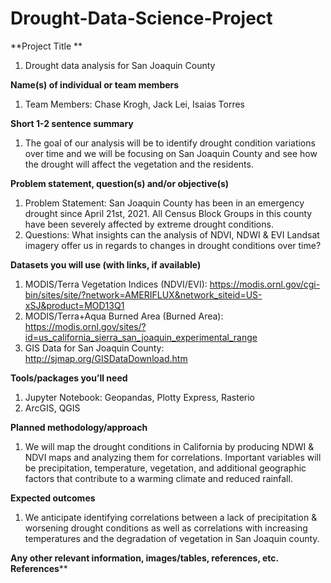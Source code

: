 # Drought-Data-Science-Project

**Project Title **
  1. Drought data analysis for San Joaquin County 

**Name(s) of individual or team members**
 1. Team Members: Chase Krogh, Jack Lei, Isaias Torres
  
**Short 1-2 sentence summary**
  1. The goal of our analysis will be to identify drought condition variations over time and we will be focusing on San Joaquin County and see how the drought will affect the vegetation and the residents.

**Problem statement, question(s) and/or objective(s)**
 1. Problem Statement: San Joaquin County has been in an emergency drought since April 21st, 2021. All Census Block Groups in this county have been severely affected by extreme drought conditions. 
 2. Questions: What insights can the analysis of NDVI, NDWI & EVI Landsat imagery offer us in regards to changes in drought conditions over time?
 
**Datasets you will use (with links, if available)**
  1. MODIS/Terra Vegetation Indices (NDVI/EVI): https://modis.ornl.gov/cgi-bin/sites/site/?network=AMERIFLUX&network_siteid=US-xSJ&product=MOD13Q1
  2. MODIS/Terra+Aqua Burned Area (Burned Area): https://modis.ornl.gov/sites/?id=us_california_sierra_san_joaquin_experimental_range
  3. GIS Data for San Joaquin County: http://sjmap.org/GISDataDownload.htm 

**Tools/packages you’ll need**
  1. Jupyter Notebook: Geopandas, Plotty Express, Rasterio
  2. ArcGIS, QGIS   

**Planned methodology/approach**
  1. We will map the drought conditions in California by producing NDWI &amp; NDVI maps and analyzing them for correlations. Important variables will be precipitation, temperature, vegetation, and additional geographic factors that contribute to a warming climate and reduced rainfall.

**Expected outcomes**
  1. We anticipate identifying correlations between a lack of precipitation & worsening drought conditions as well as correlations with increasing temperatures and the degradation of vegetation in San Joaquin county.
 
**Any other relevant information, images/tables, references, etc.**
**References****

